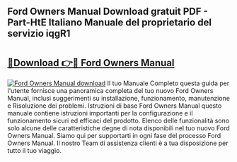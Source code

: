 ## Ford Owners Manual Download gratuit PDF - Part-HtE Italiano Manuale del proprietario del servizio iqgR1

# <h2><a href="http://dfbmkbi.blite.top/?on=Ford+Owners+Manual">🔗Download 👉🔴 Ford Owners Manual</a></h2>

[![Ford Owners Manual download](https://i.imgur.com/lujVjoI.png)](http://dfbmkbi.blite.top/?on=Ford+Owners+Manual)
Il tuo Manuale Completo questa guida per l'utente fornisce una panoramica completa del tuo nuovo Ford Owners Manual, inclusi suggerimenti su installazione, funzionamento, manutenzione e Risoluzione dei problemi. Istruzioni di base Ford Owners Manual questo manuale contiene istruzioni importanti per la configurazione e il funzionamento sicuri ed efficaci del prodotto. Elenco delle funzionalità sono solo alcune delle caratteristiche degne di nota disponibili nel tuo nuovo Ford Owners Manual. Siamo qui per supportarti in ogni fase del processo Ford Owners Manual. Il nostro Team di assistenza clienti è a tua disposizione per tutto il tuo viaggio.
